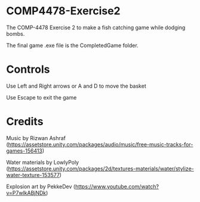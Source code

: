 # COMP4478-Exercise2
The COMP-4478 Exercise 2 to make a fish catching game while dodging bombs.

The final game .exe file is the CompletedGame folder.

# Controls

Use Left and Right arrows or A and D to move the basket

Use Escape to exit the game

# Credits

Music by Rizwan Ashraf (https://assetstore.unity.com/packages/audio/music/free-music-tracks-for-games-156413)

Water materials by LowlyPoly (https://assetstore.unity.com/packages/2d/textures-materials/water/stylize-water-texture-153577)

Explosion art by PekkeDev (https://www.youtube.com/watch?v=P7wlkABjNDk)
